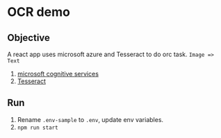 # OCR demo

## Objective
A react app uses microsoft azure and Tesseract to do orc task. `Image => Text`

1. [microsoft cognitive services](https://azure.microsoft.com/zh-cn/services/cognitive-services/#api)
2. [Tesseract](https://tesseract.projectnaptha.com/)

## Run
1. Rename `.env-sample` to `.env`, update env variables.
2. `npm run start`
